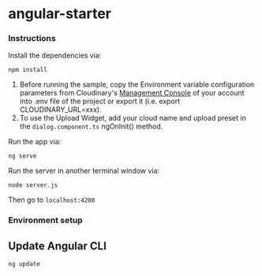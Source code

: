 # angular-starter

### Instructions 

Install the dependencies via: 

```
npm install
```

1. Before running the sample, copy the Environment variable configuration parameters from Cloudinary's [Management Console](https://cloudinary.com/console) of your account into .env file of the project or export it (i.e. export CLOUDINARY_URL=xxx).
2. To use the Upload Widget, add your cloud name and upload preset in the `dialog.component.ts` ngOnInit() method.

Run the app via:

```
ng serve
```

Run the server in another terminal window via:

```
node server.js
```

Then go to `localhost:4200`

### Environment setup



## Update Angular CLI

```
ng update
```

